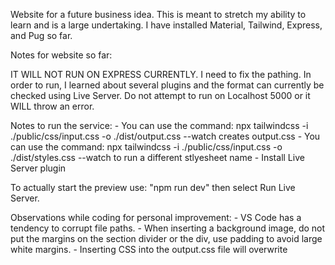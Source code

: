 Website for a future business idea. This is meant to stretch my ability to learn and is a large undertaking. I have installed Material, Tailwind, Express, and Pug so far.

Notes for website so far:

IT WILL NOT RUN ON EXPRESS CURRENTLY. I need to fix the pathing. In order to run, I learned about several plugins and the format can currently be checked using Live Server. Do not attempt to run on Localhost 5000 or it WILL throw an error.

Notes to run the service:
    - You can use the command: npx tailwindcss -i ./public/css/input.css -o ./dist/output.css --watch creates output.css
    - You can use the command: npx tailwindcss -i ./public/css/input.css -o ./dist/styles.css --watch to run a different stlyesheet name
    - Install Live Server plugin


To actually start the preview use: "npm run dev" then select Run Live Server.

Observations while coding for personal improvement:
    - VS Code has a tendency to corrupt file paths.
    - When inserting a background image, do not put the margins on the section divider or the div, use padding to avoid large white margins.
    - Inserting CSS into the output.css file will overwrite